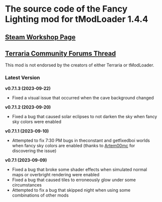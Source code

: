 ﻿# The source code of the Fancy Lighting mod for tModLoader 1.4.4

## [Steam Workshop Page](https://steamcommunity.com/sharedfiles/filedetails/?id=2822950837)
## [Terraria Community Forums Thread](https://forums.terraria.org/index.php?threads/fancy-lighting-mod.113067/)

This mod is not endorsed by the creators of either Terraria or tModLoader.

### Latest Version

**v0.7.1.3 (2023-09-22)**
- Fixed a visual issue that occurred when the cave background changed

**v0.7.1.2 (2023-09-20)**
- Fixed a bug that caused solar eclipses to not darken the sky when fancy sky colors were enabled

**v0.7.1.1 (2023-09-10)**
- Attempted to fix 7:30 PM bugs in theconstant and getfixedboi worlds when fancy sky colors are enabled (thanks to [Artem00mc](https://steamcommunity.com/id/artem00mc) for discovering the issue)

**v0.7.1 (2023-09-09)**
- Fixed a bug that broke some shader effects when simulated normal maps or overbright rendering were enabled
- Fixed a bug that caused tiles to erroneously glow under some circumstances
- Attempted to fix a bug that skipped night when using some combinations of other mods
